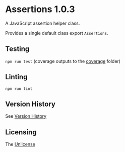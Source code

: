 # Assertions 1.0.3

A JavaScript assertion helper class.

Provides a single default class export `Assertions`. 

## Testing

`npm run test` (coverage outputs to the [coverage](coverage) folder)

## Linting

`npm run lint`

## Version History

See [Version History](./VERSIONS.md)

## Licensing

The [Unlicense](https://unlicense.org/)